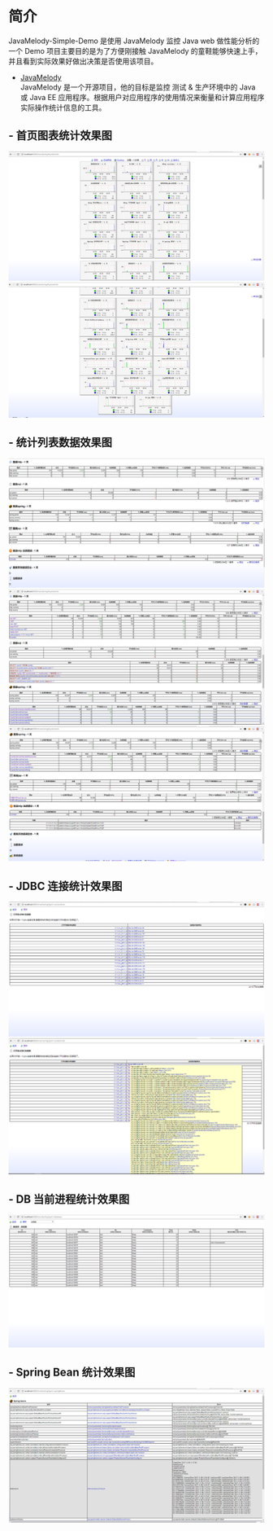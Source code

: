 # 简介
JavaMelody-Simple-Demo 是使用 JavaMelody 监控 Java web 做性能分析的一个 Demo 项目主要目的是为了方便刚接触 JavaMelody 的童鞋能够快速上手，并且看到实际效果好做出决策是否使用该项目。
 
 - [JavaMelody](#https://github.com/javamelody/javamelody/wiki)  
 JavaMelody 是一个开源项目，他的目标是监控 测试 & 生产环境中的 Java 或 Java EE 应用程序。根据用户对应用程序的使用情况来衡量和计算应用程序实际操作统计信息的工具。
 
 ## - 首页图表统计效果图
![首页图表统计](https://github.com/alertisme/JavaMelody-Simple-Demo/blob/master/src/main/webapp/static/imgs/main-chart.png "首页图表统计")
![首页图表统计](https://github.com/alertisme/JavaMelody-Simple-Demo/blob/master/src/main/webapp/static/imgs/main-chart2.png "首页图表统计")

 ## - 统计列表数据效果图
![统计列表数据效果图](https://github.com/alertisme/JavaMelody-Simple-Demo/blob/master/src/main/webapp/static/imgs/main-list.png "统计列表数据效果图")
![统计列表数据效果图-详情](https://github.com/alertisme/JavaMelody-Simple-Demo/blob/master/src/main/webapp/static/imgs/main-list-info.png "统计列表数据效果图")
![统计列表数据效果图-详情-2](https://github.com/alertisme/JavaMelody-Simple-Demo/blob/master/src/main/webapp/static/imgs/main-list-info2.png "统计列表数据效果图")

## - JDBC 连接统计效果图
![JDBC 连接统计效果图](https://github.com/alertisme/JavaMelody-Simple-Demo/blob/master/src/main/webapp/static/imgs/jdbc.png "JDBC 连接统计效果图")
![JDBC 连接统计效果图 info](https://github.com/alertisme/JavaMelody-Simple-Demo/blob/master/src/main/webapp/static/imgs/jdbc2.png "JDBC 连接统计效果图 info")

## - DB 当前进程统计效果图
![DB 当前进程统计效果图](https://github.com/alertisme/JavaMelody-Simple-Demo/blob/master/src/main/webapp/static/imgs/db.png "DB 当前进程统计效果图")

## - Spring Bean 统计效果图 
![Spring Bean 统计效果图](https://github.com/alertisme/JavaMelody-Simple-Demo/blob/master/src/main/webapp/static/imgs/bean.png "Spring Bean 统计效果图")




